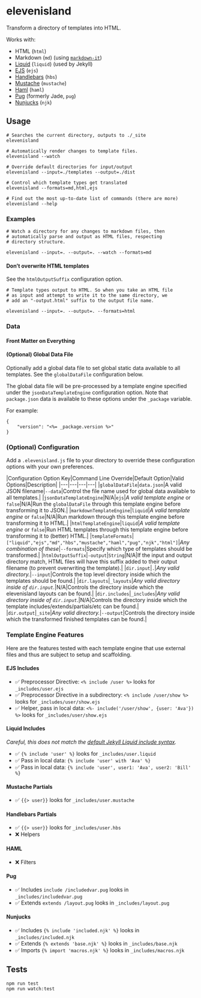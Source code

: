 # elevenisland

Transform a directory of templates into HTML.

Works with:

* HTML (`html`)
* Markdown (`md`) (using [`markdown-it`](https://github.com/markdown-it/markdown-it))
* [Liquid](https://www.npmjs.com/package/liquidjs) (`liquid`) (used by Jekyll)
* [EJS](https://www.npmjs.com/package/ejs) (`ejs`)
* [Handlebars](https://github.com/wycats/handlebars.js) (`hbs`)
* [Mustache](https://github.com/janl/mustache.js/) (`mustache`)
* [Haml](https://github.com/tj/haml.js) (`haml`)
* [Pug](https://github.com/pugjs/pug) (formerly Jade, `pug`)
* [Nunjucks](https://mozilla.github.io/nunjucks/) (`njk`)

## Usage

```
# Searches the current directory, outputs to ./_site
elevenisland

# Automatically render changes to template files.
elevenisland --watch

# Override default directories for input/output
elevenisland --input=./templates --output=./dist

# Control which template types get translated
elevenisland --formats=md,html,ejs

# Find out the most up-to-date list of commands (there are more)
elevenisland --help
```

### Examples

```
# Watch a directory for any changes to markdown files, then
# automatically parse and output as HTML files, respecting
# directory structure.

elevenisland --input=. --output=. --watch --formats=md
```

#### Don’t overwrite HTML templates

See the `htmlOutputSuffix` configuration option.

```
# Template types output to HTML. So when you take an HTML file
# as input and attempt to write it to the same directory, we
# add an "-output.html" suffix to the output file name.

elevenisland --input=. --output=. --formats=html
```

### Data

#### Front Matter on Everything

#### (Optional) Global Data File

Optionally add a global data file to set global static data available to all templates. See the `globalDataFile` configuration below.

The global data file will be pre-processed by a template engine specified under the `jsonDataTemplateEngine` configuration option. Note that `package.json` data is available to these options under the `_package` variable.

For example:

```
{
	"version": "<%= _package.version %>"
}
```

### (Optional) Configuration

Add a `.elevenisland.js` file to your directory to override these configuration options with your own preferences.

|Configuration Option Key|Command Line Override|Default Option|Valid Options|Description|
|---|---|---|---|
|`globalDataFile`|`data.json`|A valid JSON filename|`--data`|Control the file name used for global data available to all templates.|
|`jsonDataTemplateEngine`|N/A|`ejs`|_A valid template engine_ or `false`|N/A|Run the `globalDataFile` through this template engine before transforming it to JSON.|
|`markdownTemplateEngine`|`liquid`|_A valid template engine_ or `false`|N/A|Run markdown through this template engine before transforming it to HTML.|
|`htmlTemplateEngine`|`liquid`|_A valid template engine_ or `false`|Run HTML templates through this template engine before transforming it to (better) HTML.|
|`templateFormats`|`["liquid","ejs","md","hbs","mustache","haml","pug","njk","html"]`|_Any combination of these_|`--formats`|Specify which type of templates should be transformed.|
|`htmlOutputSuffix`|`-output`|`String`|N/A|If the input and output directory match, HTML files will have this suffix added to their output filename (to prevent overwriting the template).|
|`dir.input`|`.`|_Any valid directory._|`--input`|Controls the top level directory inside which the templates should be found.|
|`dir.layouts`|`_layouts`|_Any valid directory inside of `dir.input`._|N/A|Controls the directory inside which the elevenisland layouts can be found.|
|`dir.includes`|`_includes`|_Any valid directory inside of `dir.input`._|N/A|Controls the directory inside which the template includes/extends/partials/etc can be found.|
|`dir.output`|`_site`|_Any valid directory._|`--output`|Controls the directory inside which the transformed finished templates can be found.|

### Template Engine Features

Here are the features tested with each template engine that use external files and thus are subject to setup and scaffolding.

#### EJS Includes

* ✅ Preprocessor Directive: `<% include /user %>` looks for `_includes/user.ejs`
* ✅ Preprocessor Directive in a subdirectory: `<% include /user/show %>` looks for `_includes/user/show.ejs`
* ✅ Helper, pass in local data: `<%- include('/user/show', {user: 'Ava'}) %>` looks for `_includes/user/show.ejs`

#### Liquid Includes

_Careful, this does not match the [default Jekyll Liquid include syntax](https://jekyllrb.com/docs/includes/)._

* ✅ `{% include 'user' %}` looks for `_includes/user.liquid`
* ✅ Pass in local data: `{% include 'user' with 'Ava' %}`
* ✅ Pass in local data: `{% include 'user', user1: 'Ava', user2: 'Bill' %}`

#### Mustache Partials

* ✅ `{{> user}}` looks for `_includes/user.mustache`

#### Handlebars Partials

* ✅ `{{> user}}` looks for `_includes/user.hbs`
* ❌ Helpers

#### HAML

* ❌ Filters

#### Pug

* ✅ Includes `include /includedvar.pug` looks in `_includes/includedvar.pug`
* ✅ Extends `extends /layout.pug` looks in `_includes/layout.pug`

#### Nunjucks

* ✅ Includes `{% include 'included.njk' %}` looks in `_includes/included.njk`
* ✅ Extends `{% extends 'base.njk' %}` looks in `_includes/base.njk`
* ✅ Imports `{% import 'macros.njk' %}` looks in `_includes/macros.njk`

## Tests

```
npm run test
npm run watch:test
```